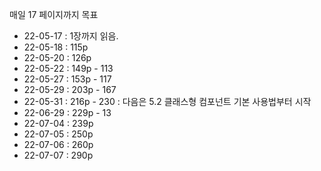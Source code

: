 매일 17 페이지까지 목표


- 22-05-17 : 1장까지 읽음.
- 22-05-18 : 115p
- 22-05-20 : 126p
- 22-05-22 : 149p - 113
- 22-05-27 : 153p - 117
- 22-05-29 : 203p - 167
- 22-05-31 : 216p - 230 : 다음은 5.2 클래스형 컴포넌트 기본 사용법부터 시작
- 22-06-29 : 229p - 13
- 22-07-04 : 239p
- 22-07-05 : 250p
- 22-07-06 : 260p
- 22-07-07 : 290p